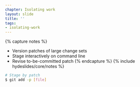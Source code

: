 ```yaml
---
chapter: Isolating work
layout: slide
title: ''
tags:
- isolating-work
---
```


{% capture notes %}
* Version patches of large change sets
* Stage interactively on command line
* Revise to-be-committed patch
{% endcapture %}
{% include hydeslides/core/notes %}

```bash
# Stage by patch
$ git add -p [file]
```
